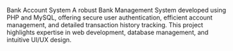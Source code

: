 Bank Account System
A robust Bank Management System developed using PHP and MySQL, offering secure user authentication, efficient account management, and detailed transaction history tracking. This project highlights expertise in web development, database management, and intuitive UI/UX design.
